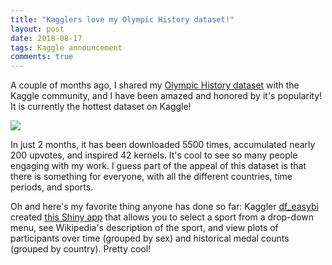 ```yaml
---
title: "Kagglers love my Olympic History dataset!"
layout: post
date: 2018-08-17
tags: Kaggle announcement
comments: true
---
```


A couple of months ago, I shared my [Olympic History dataset](https://www.kaggle.com/heesoo37/120-years-of-olympic-history-athletes-and-results) with the Kaggle community, and I have been amazed and honored by it's popularity! It is currently the hottest dataset on Kaggle!

![](https://i.imgur.com/EV8mJU4.png) 

In just 2 months, it has been downloaded 5500 times, accumulated nearly 200 upvotes, and inspired 42 kernels. It's cool to see so many people engaging with my work. I guess part of the appeal of this dataset is that there is something for everyone, with all the different countries, time periods, and sports.

Oh and here's my favorite thing anyone has done so far: Kaggler [df_easybi](https://www.kaggle.com/easybi) created [this Shiny app](https://impactr.shinyapps.io/olympics_sports/) that allows you to select a sport from a drop-down menu, see Wikipedia's description of the sport, and view plots of participants over time (grouped by sex) and historical medal counts (grouped by country). Pretty cool!
